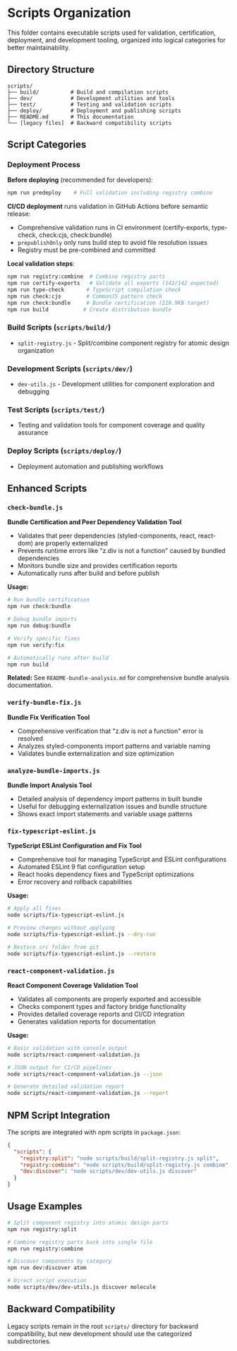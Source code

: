 Scripts Organization
===================

This folder contains executable scripts used for validation, certification, deployment, and development tooling, organized into logical categories for better maintainability.

## Directory Structure

```
scripts/
├── build/          # Build and compilation scripts
├── dev/            # Development utilities and tools
├── test/           # Testing and validation scripts
├── deploy/         # Deployment and publishing scripts
├── README.md       # This documentation
└── [legacy files]  # Backward compatibility scripts
```

## Script Categories

### Deployment Process

**Before deploying** (recommended for developers):
```bash
npm run predeploy    # Full validation including registry combine
```

**CI/CD deployment** runs validation in GitHub Actions before semantic release:
- Comprehensive validation runs in CI environment (certify-exports, type-check, check:cjs, check:bundle)
- `prepublishOnly` only runs build step to avoid file resolution issues
- Registry must be pre-combined and committed

**Local validation steps**:
```bash
npm run registry:combine  # Combine registry parts
npm run certify-exports   # Validate all exports (142/142 expected)
npm run type-check       # TypeScript compilation check
npm run check:cjs        # CommonJS pattern check
npm run check:bundle     # Bundle certification (219.9KB target)
npm run build           # Create distribution bundle
```

### Build Scripts (`scripts/build/`)
- `split-registry.js` - Split/combine component registry for atomic design organization

### Development Scripts (`scripts/dev/`)
- `dev-utils.js` - Development utilities for component exploration and debugging

### Test Scripts (`scripts/test/`)
- Testing and validation tools for component coverage and quality assurance

### Deploy Scripts (`scripts/deploy/`)
- Deployment automation and publishing workflows

## Enhanced Scripts

### `check-bundle.js`
**Bundle Certification and Peer Dependency Validation Tool**
- Validates that peer dependencies (styled-components, react, react-dom) are properly externalized
- Prevents runtime errors like "z.div is not a function" caused by bundled dependencies
- Monitors bundle size and provides certification reports
- Automatically runs after build and before publish

**Usage:**
```bash
# Run bundle certification
npm run check:bundle

# Debug bundle imports
npm run debug:bundle

# Verify specific fixes
npm run verify:fix

# Automatically runs after build
npm run build
```

**Related:** See `README-bundle-analysis.md` for comprehensive bundle analysis documentation.

### `verify-bundle-fix.js`
**Bundle Fix Verification Tool**
- Comprehensive verification that "z.div is not a function" error is resolved
- Analyzes styled-components import patterns and variable naming
- Validates bundle externalization and size optimization

### `analyze-bundle-imports.js`
**Bundle Import Analysis Tool**
- Detailed analysis of dependency import patterns in built bundle
- Useful for debugging externalization issues and bundle structure
- Shows exact import statements and variable usage patterns

### `fix-typescript-eslint.js`
**TypeScript ESLint Configuration and Fix Tool**
- Comprehensive tool for managing TypeScript and ESLint configurations
- Automated ESLint 9 flat configuration setup
- React hooks dependency fixes and TypeScript optimizations
- Error recovery and rollback capabilities

**Usage:**
```bash
# Apply all fixes
node scripts/fix-typescript-eslint.js

# Preview changes without applying
node scripts/fix-typescript-eslint.js --dry-run

# Restore src folder from git
node scripts/fix-typescript-eslint.js --restore
```

### `react-component-validation.js`
**React Component Coverage Validation Tool**
- Validates all components are properly exported and accessible
- Checks component types and factory bridge functionality
- Provides detailed coverage reports and CI/CD integration
- Generates validation reports for documentation

**Usage:**
```bash
# Basic validation with console output
node scripts/react-component-validation.js

# JSON output for CI/CD pipelines
node scripts/react-component-validation.js --json

# Generate detailed validation report
node scripts/react-component-validation.js --report
```

## NPM Script Integration

The scripts are integrated with npm scripts in `package.json`:

```json
{
  "scripts": {
    "registry:split": "node scripts/build/split-registry.js split",
    "registry:combine": "node scripts/build/split-registry.js combine",
    "dev:discover": "node scripts/dev/dev-utils.js discover"
  }
}
```

## Usage Examples

```bash
# Split component registry into atomic design parts
npm run registry:split

# Combine registry parts back into single file
npm run registry:combine

# Discover components by category
npm run dev:discover atom

# Direct script execution
node scripts/dev/dev-utils.js discover molecule
```

## Backward Compatibility

Legacy scripts remain in the root `scripts/` directory for backward compatibility, but new development should use the categorized subdirectories.
